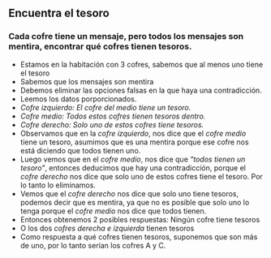 ## Encuentra el tesoro
### Cada cofre tiene un mensaje, pero todos los mensajes son mentira, encontrar qué cofres tienen tesoros. 
- Estamos en la habitación con 3 cofres, sabemos que al menos uno tiene el tesoro
- Sabemos que los mensajes son mentira
- Debemos eliminar las opciones falsas en la que haya una contradicción.
- Leemos los datos porporcionados.
- _Cofre izquierdo: El cofre del medio tiene un tesoro._
- _Cofre medio: Todos estos cofres tienen tesoros dentro._
- _Cofre derecho: Solo uno de estos cofres tiene tesoros._
- Observamos que en la *cofre izquierdo*, nos dice que el *cofre medio* tiene un tesoro, asumimos que es una mentira porque ese cofre nos está diciendo que todos tienen uno.
- Luego vemos que en el *cofre medio*, nos dice que *"todos tienen un tesoro"*, entonces deducimos que hay una contradicción, porque el *cofre derecho* nos dice que solo uno de estos cofres tiene el tesoro. Por lo tanto lo eliminamos.
- Vemos que el *cofre derecho* nos dice que solo uno tiene tesoros, podemos decir que es mentira, ya que no es posible que solo uno lo tenga porque el *cofre medio* nos dice que todos tienen. 
- Entonces obtenemos 2 posibles respuestas:  Ningún cofre tiene tesoros 
- O los dos *cofres derecha e izquierda* tienen tesoros
- Como respuesta a qué cofres tienen tesoros, suponemos que son más de uno, por lo tanto serían los cofres A y C.

